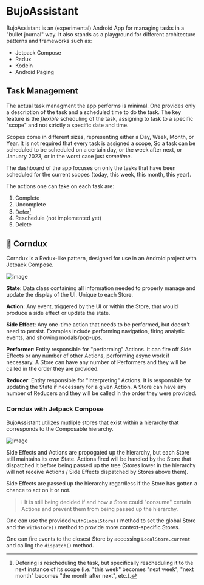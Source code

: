 # BujoAssistant
BujoAssistant is an (experimental) Android App for managing tasks in a "bullet journal" way. It also stands as a playground for different architecture patterns and frameworks such as:
* Jetpack Compose
* Redux
* Kodein
* Android Paging

## Task Management
The actual task managment the app performs is minimal. One provides only a description of the task and a scheduled time to do the task. 
The key feature is the *flexible* scheduling of the task, assigning to task to a specific "scope" and not strictly a specific date and time.

Scopes come in different sizes, representing either a Day, Week, Month, or Year. It is not required that every task is assigned a scope,
So a task can be scheduled to be scheduled on a certain day, or the week after next, or January 2023, or in the worst case just *sometime*.

The dashboard of the app focuses on only the tasks that have been scheduled for the current scopes (today, this week, this month, this year). 

The actions one can take on each task are:
1. Complete
2. Uncomplete
3. Defer[^1]
4. Reschedule (not implemented yet)
5. Delete

[^1]: Defering is rescheduling the task, but specifically rescheduling it to the next instance of its scope (i.e. "this week" becomes "next week", "next month" becomes "the month after next", etc.).

## 🌽 Corndux
Corndux is a Redux-like pattern, designed for use in an Android project with Jetpack Compose.

![image](https://user-images.githubusercontent.com/65869260/191126643-d55011f4-c2ad-479e-b4e3-5525ba7bc4fc.png)

**State**: Data class containing all information needed to properly manage and update the display of the UI. Unique to each Store.

**Action**: Any event, triggered by the UI or within the Store, that would produce a side effect or update the state.

**Side Effect**: Any one-time action that needs to be performed, but doesn't need to persist. Examples include performing navigation, firing analytic events, and showing modals/pop-ups.

**Performer**: Entity responsible for "performing" Actions. It can fire off Side Effects or any number of other Actions, performing async work if necessary. A Store can have any number of Performers and they will be called in the order they are provided.

**Reducer**: Entity responsible for "interpreting" Actions. It is responsible for updating the State if necessary for a given Action. A Store can have any number of Reducers and they will be called in the order they were provided.

### Corndux with Jetpack Compose
BujoAssistant utilizes mutliple stores that exist within a hierarchy that corresponds to the Composable hierarchy. 

![image](https://user-images.githubusercontent.com/65869260/191142814-932ef5a2-0614-4111-a223-d8082d404412.png)

Side Effects and Actions are propogated up the hierarchy, but each Store still maintains its own State. 
Actions fired will be handled by the Store that dispatched it before being passed up the tree (Stores lower in the hierarchy will not receive Actions / Side Effects dispatched by Stores above them). 

Side Effects are passed up the hierarchy regardless if the Store has gotten a chance to act on it or not. 

> ℹ It is still being decided if and how a Store could "consume" certain Actions and prevent them from being passed up the hierarchy.

One can use the provided `WithGlobalStore()` method to set the global Store and the `WithStore()` method to provide more context-specific Stores.  

One can fire events to the closest Store by accessing `LocalStore.current` and calling the `dispatch()` method.
